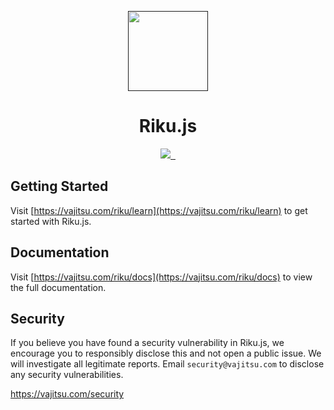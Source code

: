 <p align="center">
  <a href="">
    <picture>
      <source media="(prefers-color-scheme: dark)" srcset="https://web-rikuu.vercel.app/assets/logo/circle_dark.png">
      <img src="https://web-rikuu.vercel.app/assets/logo/circle.png" height="128">
    </picture>
  </a>
  <h1 align="center">Riku.js</h1>
</p>

<p align="center">
  <a aria-label="Vercel logo" href="https://vercel.com">
    <img src="https://img.shields.io/badge/MADE%20BY%20VAJITSU-000000.svg?style=for-the-badge&logo=node&labelColor=000">
  </a>
  <a aria-label="NPM version" href="https://www.npmjs.com/package/next">
    <img alt="" src="https://img.shields.io/npm/v/riku.svg?style=for-the-badge&labelColor=000000">
  </a>
  <a aria-label="License" href="https://github.com/vercel/next.js/blob/canary/license.md">
    <img alt="" src="https://img.shields.io/npm/l/next.svg?style=for-the-badge&labelColor=000000">
  </a>
</p>

## Getting Started

Visit [https://vajitsu.com/riku/learn](https://vajitsu.com/riku/learn) to get started with Riku.js.

## Documentation

Visit [https://vajitsu.com/riku/docs](https://vajitsu.com/riku/docs) to view the full documentation.

## Security

If you believe you have found a security vulnerability in Riku.js, we encourage you to responsibly disclose this and not open a public issue. We will investigate all legitimate reports. Email `security@vajitsu.com` to disclose any security vulnerabilities.

https://vajitsu.com/security